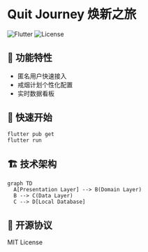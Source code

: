 # Quit Journey 焕新之旅
![Flutter](https://img.shields.io/badge/Flutter-3.13-blue)
![License](https://img.shields.io/badge/License-MIT-green)

## 🌟 功能特性
- 匿名用户快速接入
- 戒烟计划个性化配置
- 实时数据看板

## 🚀 快速开始
```bash
flutter pub get
flutter run
```

## 🏗 技术架构
```mermaid
graph TD
  A[Presentation Layer] --> B(Domain Layer)
  B --> C(Data Layer)
  C --> D[Local Database]
```

## 📄 开源协议
MIT License
